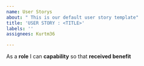 ```yaml
---
name: User Storys
about: " This is our default user story template"
title: 'USER STORY : <TITLE>'
labels: ''
assignees: Kurtm36

---
```


As a **role** I can **capability** so that **received benefit**
